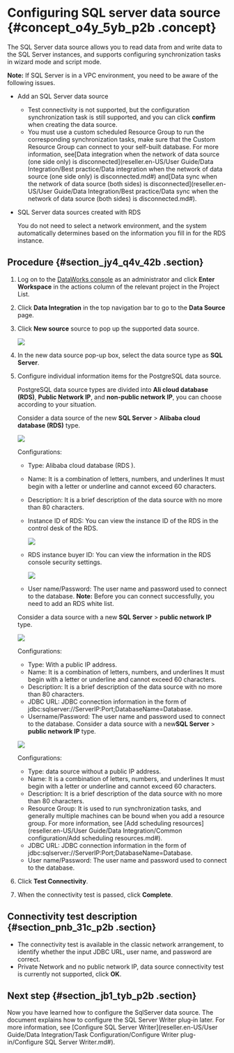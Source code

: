 # Configuring SQL server data source {#concept_o4y_5yb_p2b .concept}

The SQL Server data source allows you to read data from and write data to the SQL Server instances, and supports configuring synchronization tasks in wizard mode and script mode.

**Note:** If SQL Server is in a VPC environment, you need to be aware of the following issues.

-   Add an SQL Server data source
    -   Test connectivity is not supported, but the configuration synchronization task is still supported, and you can click **confirm** when creating the data source.
    -   You must use a custom scheduled Resource Group to run the corresponding synchronization tasks, make sure that the Custom Resource Group can connect to your self-built database. For more information, see[Data integration when the network of data source \(one side only\) is disconnected](reseller.en-US/User Guide/Data Integration/Best practice/Data integration when the network of data source (one side only) is disconnected.md#) and[Data sync when the network of data source \(both sides\) is disconnected](reseller.en-US/User Guide/Data Integration/Best practice/Data sync when the network of data source (both sides) is disconnected.md#).
-   SQL Server data sources created with RDS

    You do not need to select a network environment, and the system automatically determines based on the information you fill in for the RDS instance.


## Procedure {#section_jy4_q4v_42b .section}

1.  Log on to the [DataWorks console](https://partners-intl.aliyun.com) as an administrator and click **Enter Workspace** in the actions column of the relevant project in the Project List.
2.  Click **Data Integration** in the top navigation bar to go to the **Data Source** page.
3.  Click **New source** source to pop up the supported data source.

    ![](http://static-aliyun-doc.oss-cn-hangzhou.aliyuncs.com/assets/img/16213/15396610597595_en-US.png)

4.  In the new data source pop-up box, select the data source type as **SQL Server**.
5.  Configure individual information items for the PostgreSQL data source.

    PostgreSQL data source types are divided into **Ali cloud database \(RDS\)**, **Public Network IP**, and **non-public network IP**, you can choose according to your situation.

    Consider a data source of the new **SQL Server** \> **Alibaba cloud database \(RDS\)** type.

    ![](http://static-aliyun-doc.oss-cn-hangzhou.aliyuncs.com/assets/img/16213/15396610597596_en-US.png)

    Configurations:

    -   Type: Alibaba cloud database \(RDS \).
    -   Name: It is a combination of letters, numbers, and underlines It must begin with a letter or underline and cannot exceed 60 characters.
    -   Description: It is a brief description of the data source with no more than 80 characters.
    -   Instance ID of RDS: You can view the instance ID of the RDS in the control desk of the RDS.

        ![](http://static-aliyun-doc.oss-cn-hangzhou.aliyuncs.com/assets/img/16213/15396610597597_en-US.png)

    -   RDS instance buyer ID: You can view the information in the RDS console security settings.

        ![](http://static-aliyun-doc.oss-cn-hangzhou.aliyuncs.com/assets/img/16213/15396610597598_en-US.png)

    -   User name/Password: The user name and password used to connect to the database.
    **Note:** Before you can connect successfully, you need to add an RDS white list.

    Consider a data source with a new **SQL Server** \> **public network IP** type.

    ![](http://static-aliyun-doc.oss-cn-hangzhou.aliyuncs.com/assets/img/16213/15396610607599_en-US.png)

    Configurations:

    -   Type: With a public IP address.
    -   Name: It is a combination of letters, numbers, and underlines It must begin with a letter or underline and cannot exceed 60 characters.
    -   Description: It is a brief description of the data source with no more than 80 characters.
    -   JDBC URL: JDBC connection information in the form of jdbc:sqlserver://ServerIP:Port;DatabaseName=Database.
    -   Username/Password: The user name and password used to connect to the database.
    Consider a data source with a new**SQL Server** \> **public network IP** type.

    ![](http://static-aliyun-doc.oss-cn-hangzhou.aliyuncs.com/assets/img/16213/15396610607600_en-US.png)

    Configurations:

    -   Type: data source without a public IP address.
    -   Name: It is a combination of letters, numbers, and underlines It must begin with a letter or underline and cannot exceed 60 characters.
    -   Description: It is a brief description of the data source with no more than 80 characters.
    -   Resource Group: It is used to run synchronization tasks, and generally multiple machines can be bound when you add a resource group. For more information, see [Add scheduling resources](reseller.en-US/User Guide/Data Integration/Common configuration/Add scheduling resources.md#).
    -   JDBC URL: JDBC connection information in the form of jdbc:sqlserver://ServerIP:Port;DatabaseName=Database.
    -   User name/Password: The user name and password used to connect to the database.
6.  Click **Test Connectivity**.
7.  When the connectivity test is passed, click **Complete**.

## Connectivity test description {#section_pnb_31c_p2b .section}

-   The connectivity test is available in the classic network arrangement, to identify whether the input JDBC URL, user name, and password are correct.
-   Private Network and no public network IP, data source connectivity test is currently not supported, click **OK**.

## Next step {#section_jb1_tyb_p2b .section}

Now you have learned how to configure the SqlServer data source. The document explains how to configure the SQL Server Writer plug‑in later. For more information, see [Configure SQL Server Writer](reseller.en-US/User Guide/Data Integration/Task Configuration/Configure Writer plug-in/Configure SQL Server Writer.md#).

